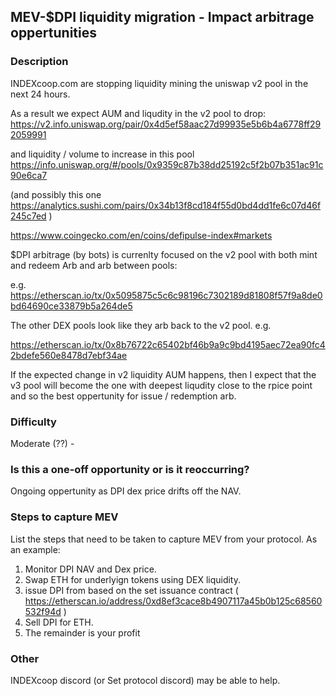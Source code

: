 ## MEV-$DPI liquidity migration - Impact arbitrage oppertunities

### Description

INDEXcoop.com are stopping liquidity mining the uniswap v2 pool in the next 24 hours.

As a result we expect AUM and liqudity in the v2 pool to drop:
https://v2.info.uniswap.org/pair/0x4d5ef58aac27d99935e5b6b4a6778ff292059991

and liquidity / volume to increase in this pool
https://info.uniswap.org/#/pools/0x9359c87b38dd25192c5f2b07b351ac91c90e6ca7

(and possibly this one https://analytics.sushi.com/pairs/0x34b13f8cd184f55d0bd4dd1fe6c07d46f245c7ed )

https://www.coingecko.com/en/coins/defipulse-index#markets

$DPI arbitrage (by bots) is currenlty focused on the v2 pool with both mint and redeem Arb and arb between pools:

e.g. https://etherscan.io/tx/0x5095875c5c6c98196c7302189d81808f57f9a8de0bd64690ce33879b5a264de5 

The other DEX pools look like they arb back to the v2 pool. e.g.

https://etherscan.io/tx/0x8b76722c65402bf46b9a9c9bd4195aec72ea90fc42bdefe560e8478d7ebf34ae


If the expected change in v2 liquidity AUM happens, then I expect that the v3 pool will become the one with deepest liqudity close to the rpice point and so the best oppertunity for issue / redemption arb.

### Difficulty

Moderate (??) - 

### Is this a one-off opportunity or is it reoccurring?

Ongoing oppertunity as DPI dex price drifts off the NAV.

### Steps to capture MEV

List the steps that need to be taken to capture MEV from your protocol. As an example:

1. Monitor DPI NAV and Dex price.
2. Swap ETH for underlyign tokens using DEX liquidity.
3. issue DPI from based on the set issuance contract ( https://etherscan.io/address/0xd8ef3cace8b4907117a45b0b125c68560532f94d ) 
4. Sell DPI for ETH.
5. The remainder is your profit

### Other

INDEXcoop discord (or Set protocol discord) may be able to help.
